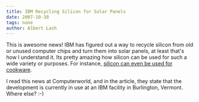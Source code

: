 ```yaml
---
title: IBM Recycling Silicon for Solar Panels
date: 2007-10-30
tags: none
author: Albert Lash
---
```

This is awesome news! IBM has figured out a way to recycle silicon from old or unused computer chips and turn them into solar panels, at least that's how I understand it. Its pretty amazing how silicon can be used for such a wide variety or purposes. For instance, <a href="http://www.hungryblogger.com/blog/2007/10/19/silicone-safe-to-cook-with/">silicon can even be used for cookware</a>.

I read this news at Computerworld, and in the article, they state that the development is currently in use at an IBM facility in Burlington, Vermont. Where else? :-)


